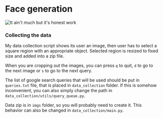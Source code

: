 # Face generation

![It ain't much but it's honest work](https://i.kym-cdn.com/entries/icons/original/000/028/021/work.jpg)

### Collecting the data
My data collection script shows its user an image, then user has to select a square region with an 
appropriate object. Selected region is resized to fixed size and added into a zip file.

When you are cropping out the images, you can press `q` to quit, 
`d` to go to the next image or `s` to go to the next query.

The list of google search queries that will be used should be put in `queries.txt` file, that is placed in 
`data_collection` folder. If this is somehow inconvenient, you can also simply change the path in 
`data_collection/utils/query_queue.py`.

Data zip is in `imgs` folder, so you will probably need to create it. This behavior can also be changed in
`data_collection/main.py`.


